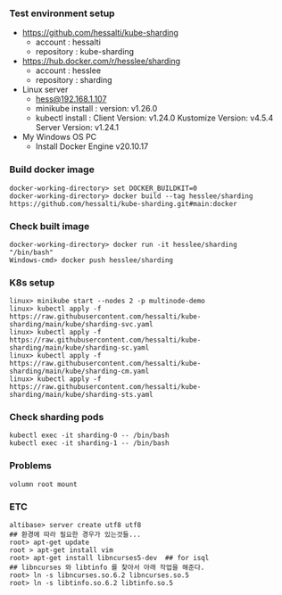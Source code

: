 ### Test environment setup
- https://github.com/hessalti/kube-sharding
  - account : hessalti
  - repository : kube-sharding
- https://hub.docker.com/r/hesslee/sharding
  - account : hesslee
  - repository : sharding
- Linux server
  - hess@192.168.1.107
  - minikube install : version: v1.26.0
  - kubectl install : Client Version: v1.24.0  Kustomize Version: v4.5.4  Server Version: v1.24.1
- My Windows OS PC
  - Install Docker Engine v20.10.17

### Build docker image
```
docker-working-directory> set DOCKER_BUILDKIT=0
docker-working-directory> docker build --tag hesslee/sharding https://github.com/hessalti/kube-sharding.git#main:docker
```

### Check built image
```
docker-working-directory> docker run -it hesslee/sharding   "/bin/bash"
Windows-cmd> docker push hesslee/sharding
```

### K8s setup
```
linux> minikube start --nodes 2 -p multinode-demo
linux> kubectl apply -f https://raw.githubusercontent.com/hessalti/kube-sharding/main/kube/sharding-svc.yaml
linux> kubectl apply -f https://raw.githubusercontent.com/hessalti/kube-sharding/main/kube/sharding-sc.yaml
linux> kubectl apply -f https://raw.githubusercontent.com/hessalti/kube-sharding/main/kube/sharding-cm.yaml
linux> kubectl apply -f https://raw.githubusercontent.com/hessalti/kube-sharding/main/kube/sharding-sts.yaml
```

### Check sharding pods
```
kubectl exec -it sharding-0 -- /bin/bash
kubectl exec -it sharding-1 -- /bin/bash
```

### Problems
```
volumn root mount
```

### ETC
```
altibase> server create utf8 utf8
## 환경에 따라 필요한 경우가 있는것들... 
root> apt-get update
root > apt-get install vim
root> apt-get install libncurses5-dev  ## for isql
## libncurses 와 libtinfo 를 찾아서 아래 작업을 해준다.
root> ln -s libncurses.so.6.2 libncurses.so.5
root> ln -s libtinfo.so.6.2 libtinfo.so.5
```
